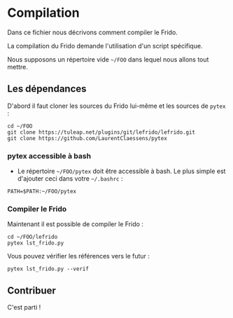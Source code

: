 # Compilation 

Dans ce fichier nous décrivons comment compiler le Frido.

La compilation du Frido demande l'utilisation d'un script spécifique.

Nous supposons un répertoire vide `~/FOO` dans lequel nous allons tout mettre.

## Les dépendances

D'abord il faut cloner les sources du Frido lui-même et les sources de `pytex` : 
```
cd ~/FOO
git clone https://tuleap.net/plugins/git/lefrido/lefrido.git
git clone https://github.com/LaurentClaessens/pytex
```

### pytex accessible à bash

- Le répertoire `~/FOO/pytex` doit être accessible à bash. Le plus simple est d'ajouter ceci dans votre `~/.bashrc` :
```
PATH=$PATH:~/FOO/pytex
```

### Compiler le Frido

Maintenant il est possible de compiler le Frido :
```
cd ~/FOO/lefrido
pytex lst_frido.py
```
Vous pouvez vérifier les références vers le futur :
```
pytex lst_frido.py --verif
```

## Contribuer

C'est parti !
